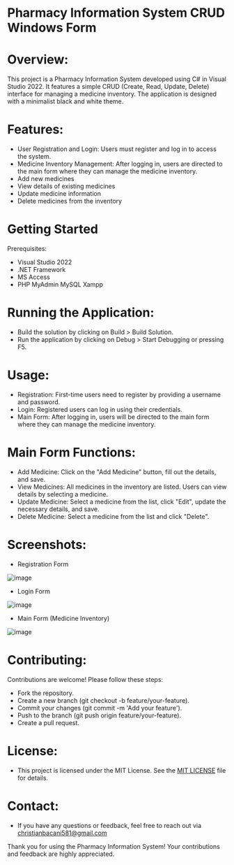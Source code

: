 # Pharmacy Information System CRUD Windows Form

# Overview:

This project is a Pharmacy Information System developed using C# in Visual Studio 2022. It features a simple CRUD (Create, Read, Update, Delete) interface for managing a medicine inventory. The application is designed with a minimalist black and white theme.


# Features:

- User Registration and Login: Users must register and log in to access the system.
- Medicine Inventory Management: After logging in, users are directed to the main form where they can manage the medicine inventory.
- Add new medicines
- View details of existing medicines
- Update medicine information
- Delete medicines from the inventory

  

# Getting Started
Prerequisites:

- Visual Studio 2022
- .NET Framework
- MS Access
- PHP MyAdmin MySQL Xampp

  

# Running the Application:
- Build the solution by clicking on Build > Build Solution.
- Run the application by clicking on Debug > Start Debugging or pressing F5.

  
  
# Usage:
- Registration: First-time users need to register by providing a username and password.
- Login: Registered users can log in using their credentials.
- Main Form: After logging in, users will be directed to the main form where they can manage the medicine inventory.



# Main Form Functions:
- Add Medicine: Click on the "Add Medicine" button, fill out the details, and save.
- View Medicines: All medicines in the inventory are listed. Users can view details by selecting a medicine.
- Update Medicine: Select a medicine from the list, click "Edit", update the necessary details, and save.
- Delete Medicine: Select a medicine from the list and click "Delete".




# Screenshots:

  - Registration Form
  

  ![image](https://github.com/christianebacani/Pharmacy-Information-System-CRUD-Windows-Form/assets/121742592/947e8825-597e-4690-893b-336c514082d3)


  


  

    
 
 - Login Form
 

  ![image](https://github.com/christianebacani/Pharmacy-Information-System-CRUD-Windows-Form/assets/121742592/2ae876a1-9d7e-49b6-8fbc-00a59b21b699)










  - Main Form (Medicine Inventory)
  

  ![image](https://github.com/christianebacani/Pharmacy-Information-System-CRUD-Windows-Form/assets/121742592/21ac7dca-3f3c-4f97-8f6a-681b260d7d3a)









# Contributing:
Contributions are welcome! Please follow these steps:


- Fork the repository.
- Create a new branch (git checkout -b feature/your-feature).
- Commit your changes (git commit -m 'Add your feature').
- Push to the branch (git push origin feature/your-feature).
- Create a pull request.


# License:
- This project is licensed under the MIT License. See the [MIT LICENSE](LICENSE) file for details.

  

# Contact:
- If you have any questions or feedback, feel free to reach out via christianbacani581@gmail.com




Thank you for using the Pharmacy Information System! Your contributions and feedback are highly appreciated.


  


